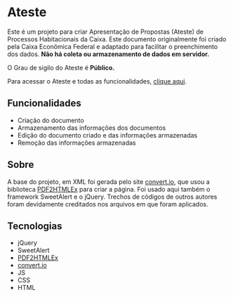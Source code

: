 # Ateste

Este é um projeto para criar Apresentação de Propostas (Ateste) de Processos Habitacionais da Caixa. Este documento originalmente foi criado pela Caixa Econômica Federal e adaptado para facilitar o preenchimento dos dados. **Não há coleta ou armazenamento de dados em servidor.**

O Grau de sigilo do Ateste é **Público.**

Para acessar o Ateste e todas as funcionalidades, [clique aqui][link-projeto].

## Funcionalidades

- Criação do documento
- Armazenamento das informações dos documentos
- Edição do documento criado e das informações armazenadas
- Remoção das informações armazenadas

## Sobre

A base do projeto, em XML foi gerada pelo site [convert.io][link-convert-io], que usou a biblioteca [PDF2HTMLEx][link-PDF2] para criar a página. Foi usado aqui também o framework SweetAlert e o jQuery. Trechos de códigos de outros autores foram devidamente creditados nos arquivos em que foram aplicados.

## Tecnologias

- jQuery
- SweetAlert
- [PDF2HTMLEx][link-PDF2]
- [convert.io][link-convert-io]
- JS
- CSS
- HTML

[link-projeto]: https://gabrieszin.github.io/ateste-processo/
[link-convert-io]: https://convertio.co/pt/doc-html/
[link-PDF2]: https://github.com/pdf2htmlEX/pdf2htmlEX